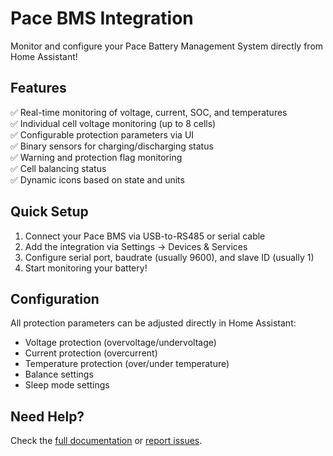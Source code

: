# Pace BMS Integration

Monitor and configure your Pace Battery Management System directly from Home Assistant!

## Features

✅ Real-time monitoring of voltage, current, SOC, and temperatures  
✅ Individual cell voltage monitoring (up to 8 cells)  
✅ Configurable protection parameters via UI  
✅ Binary sensors for charging/discharging status  
✅ Warning and protection flag monitoring  
✅ Cell balancing status  
✅ Dynamic icons based on state and units  

## Quick Setup

1. Connect your Pace BMS via USB-to-RS485 or serial cable
2. Add the integration via Settings → Devices & Services
3. Configure serial port, baudrate (usually 9600), and slave ID (usually 1)
4. Start monitoring your battery!

## Configuration

All protection parameters can be adjusted directly in Home Assistant:
- Voltage protection (overvoltage/undervoltage)
- Current protection (overcurrent)
- Temperature protection (over/under temperature)
- Balance settings
- Sleep mode settings

## Need Help?

Check the [full documentation](https://github.com/OwlBawl/pace_bms) or [report issues](https://github.com/OwlBawl/pace_bms/issues).